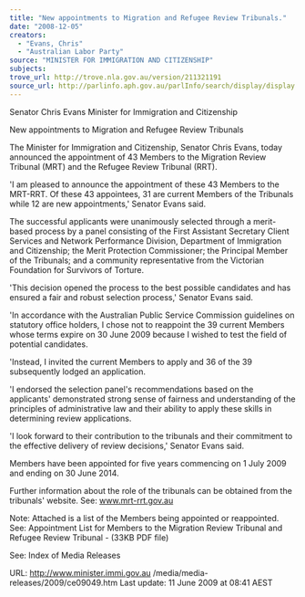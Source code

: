 ```yaml
---
title: "New appointments to Migration and Refugee Review Tribunals."
date: "2008-12-05"
creators:
  - "Evans, Chris"
  - "Australian Labor Party"
source: "MINISTER FOR IMMIGRATION AND CITIZENSHIP"
subjects:
trove_url: http://trove.nla.gov.au/version/211321191
source_url: http://parlinfo.aph.gov.au/parlInfo/search/display/display.w3p;query=Id%3A%22media/pressrel/VSTT6%22
---
```


 

 Senator Chris Evans  Minister for Immigration and Citizenship 

 

 New appointments to Migration and Refugee Review Tribunals 

 The Minister for Immigration and Citizenship, Senator Chris Evans, today announced  the appointment of 43 Members to the Migration Review Tribunal (MRT) and the  Refugee Review Tribunal (RRT). 

 'I am pleased to announce the appointment of these 43 Members to the MRT-RRT.  Of these 43 appointees, 31 are current Members of the Tribunals while 12 are new  appointments,' Senator Evans said. 

 The successful applicants were unanimously selected through a merit-based  process by a panel consisting of the First Assistant Secretary Client Services and  Network Performance Division, Department of Immigration and Citizenship; the Merit  Protection Commissioner; the Principal Member of the Tribunals; and a community  representative from the Victorian Foundation for Survivors of Torture. 

 'This decision opened the process to the best possible candidates and has ensured  a fair and robust selection process,' Senator Evans said.  

 'In accordance with the Australian Public Service Commission guidelines on statutory  office holders, I chose not to reappoint the 39 current Members whose terms expire  on 30 June 2009 because I wished to test the field of potential candidates.  

 'Instead, I invited the current Members to apply and 36 of the 39 subsequently  lodged an application. 

 'I endorsed the selection panel's recommendations based on the applicants'  demonstrated strong sense of fairness and understanding of the principles of  administrative law and their ability to apply these skills in determining review  applications. 

 'I look forward to their contribution to the tribunals and their commitment to the  effective delivery of review decisions,' Senator Evans said. 

 Members have been appointed for five years commencing on 1 July 2009 and  ending on 30 June 2014. 

 Further information about the role of the tribunals can be obtained from the tribunals'  website.  See: www.mrt-rrt.gov.au 

 Note: Attached is a list of the Members being appointed or reappointed.  See: Appointment List for Members to the Migration Review Tribunal and Refugee  Review Tribunal - (33KB PDF file) 

 

 See:  Index of Media Releases 

 URL: http://www.minister.immi.gov.au /media/media-releases/2009/ce09049.htm   Last update: 11 June 2009 at 08:41 AEST  

  


